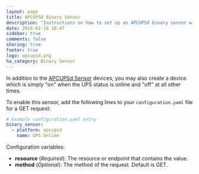 ```yaml
---
layout: page
title: APCUPSd Binary Sensor
description: "Instructions on how to set up an APCUPSd binary sensor within Home Assistant."
date: 2016-02-10 18:47
sidebar: true
comments: false
sharing: true
footer: true
logo: apcupsd.png
ha_category: Binary Sensor
---
```


In addition to the [APCUPSd Sensor](/components/sensor.apcupsd/) devices, you may also create a device which is simply "on" when the UPS status is online and "off" at all other times.

To enable this sensor, add the following lines to your `configuration.yaml` file for a GET request:

```yaml
# Example configuration.yaml entry
binary_sensor:
  - platform: apcupsd
    name: UPS Online
```

Configuration variables:

- **resource** (*Required*): The resource or endpoint that contains the value.
- **method** (*Optional*): The method of the request. Default is GET.
